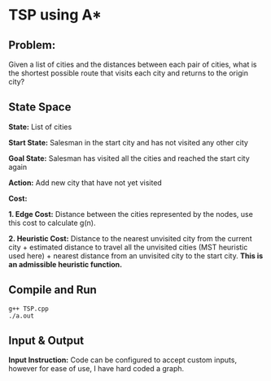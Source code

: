 # TSP using A*

## Problem:

Given a list of cities and the distances between each pair of cities, what is the shortest possible route that visits each city and returns to the origin city?

## State Space

**State:** List of cities

**Start State:** Salesman in the start city and has not visited any other city

**Goal State:** Salesman has visited all the cities and reached the start city again

**Action:** Add new city that have not yet visited

**Cost:**

**1. Edge Cost:** Distance between the cities represented by the nodes, use this cost to calculate g(n).
	
**2. Heuristic Cost:** Distance to the nearest unvisited city from the current city + estimated distance to travel all          the unvisited cities (MST heuristic used here) + nearest distance from an unvisited city to the start city. **This is an 	admissible heuristic function.**


## Compile and Run
```
g++ TSP.cpp
./a.out
```

## Input & Output

**Input Instruction:** Code can be configured to accept custom inputs, however for ease of use, I have hard coded a graph.

